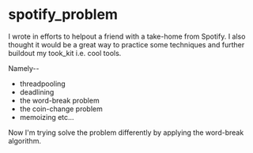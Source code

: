 # spotify_problem

I wrote in efforts to helpout a friend with a take-home from Spotify. I also thought it would be a great way to practice some techniques and further buildout my took_kit i.e. cool tools.

Namely--
- threadpooling
- deadlining
- the word-break problem
- the coin-change problem
- memoizing
etc...

Now I'm trying solve the problem differently by applying the word-break algorithm. 